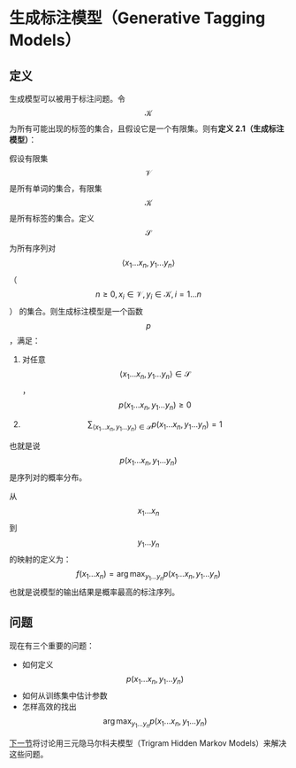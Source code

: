 # 生成标注模型（Generative Tagging Models）



## 定义

生成模型可以被用于标注问题。令 $$\mathcal{K}$$ 为所有可能出现的标签的集合，且假设它是一个有限集。则有**定义 2.1（生成标注模型）**：

假设有限集 $$\mathcal{V}$$ 是所有单词的集合，有限集 $$\mathcal{K}$$ 是所有标签的集合。定义 $$\mathcal{S}$$ 为所有序列对 $$\langle x_1 ... x_n, y_1 ... y_n \rangle$$（$$n \geq 0, x_i \in \mathcal{V}, y_i \in \mathcal{K}, i = 1...n$$） 的集合。则生成标注模型是一个函数 $$p$$，满足：

1. 对任意 $$\langle x_1 ... x_n, y_1 ... y_n \rangle \in \mathcal{S}$$，$$p(x_1 ... x_n, y_1 ... y_n) \geq 0$$

2.  $$\sum_{\langle x_1 ... x_n, y_1 ... y_n \rangle \in \mathcal{S}} p(x_1 ... x_n, y_1 ... y_n) = 1$$

也就是说 $$p(x_1 ... x_n, y_1 ... y_n)$$ 是序列对的概率分布。

从 $$x_1 ... x_n$$ 到 $$ y_1 ... y_n$$ 的映射的定义为：
$$
f(x_1...x_n) = \arg \max_{y_1...y_n} p(x_1...x_n, y_1...y_n)
$$
也就是说模型的输出结果是概率最高的标注序列。



## 问题

现在有三个重要的问题：

- 如何定义 $$p(x_1 ... x_n, y_1 ... y_n)$$
- 如何从训练集中估计参数
- 怎样高效的找出 $$\arg \max_{y_1...y_n} p(x_1...x_n, y_1...y_n)$$

[下一节](Trigram-HMMs.md)将讨论用三元隐马尔科夫模型（Trigram Hidden Markov Models）来解决这些问题。
